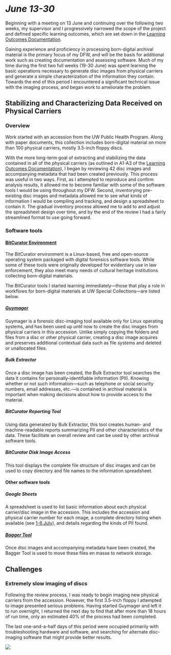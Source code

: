 # _June 13-30_

Beginning with a meeting on 13 June and continuing over the following two weeks, my supervisor and I progressively narrowed the scope of the project and defined specific learning outcomes, which are set down in the [Learning Outcomes Documentation](/chapter1.md).

Gaining experience and proficiency in processing born-digital archival material is the primary focus of my DFW, and will be the basis for additional work such as creating documentation and assessing software. Much of my time during the first two full weeks \(19-30 June\) was spent learning the basic operations necessary to generate disc images from physical carriers and generate a simple characterization of the information they contain. Towards the end of this period I encountered a significant technical issue with the imaging process, and began work to ameliorate the problem.

## Stabilizing and Characterizing Data Received on Physical Carriers

### Overview

Work started with an accession from the UW Public Health Program. Along with paper documents, this collection includes born-digital material on more than 100 physical carriers, mostly 3.5-inch floppy discs.

With the more long-term goal of extracting and stabilizing the data contained in all of the physical carriers \(as outlined in A1-A3 of the [Learning Outcomes Documentation](/chapter1.md)\), I began by reviewing 42 disc images and accompanying metadata that had been created previously. This process was useful in two ways. First, as I attempted to reproduce and confirm analysis results, it allowed me to become familiar with some of the software tools I would be using throughout my DFW. Second, inventorying pre-existing disc images and metadata allowed me to see what kinds of information I would be compiling and tracking, and design a spreadsheet to contain it. The gradual inventory process allowed me to add to and adjust the spreadsheet design over time, and by the end of the review I had a fairly streamlined format to use going forward.

### Software tools

#### [BitCurator Environment](https://wiki.bitcurator.net/index.php?title=BitCurator_Environment)

The BitCurator environment is a Linux-based, free and open-source operating system packaged with digital forensics software tools. While some of these tools were originally developed for evidentiary use in law enforcement, they also meet many needs of cultural heritage institutions collecting born-digital materials.

The BitCurator tools I started learning immediately—those that play a role in workflows for born-digital materials at UW Special Collections—are listed below.

##### [Guymager](http://guymager.sourceforge.net/)

Guymager is a forensic disc-imaging tool available only for Linux operating systems, and has been used up until now to create the disc images from physical carriers in this accession. Unlike simply copying the folders and files from a disc or other physical carrier, creating a disc image acquires and preserves additional contextual data such as file systems and deleted or unallocated files.

##### Bulk Extractor

Once a disc image has been created, the Bulk Extractor tool searches the data it contains for personally-identifiable information \(PII\). Knowing whether or not such information—such as telephone or social security numbers, email addresses, etc.—is contained in archival material is important when making decisions about how to provide access to the material.

##### BitCurator Reporting Tool

Using data generated by Bulk Extractor, this tool creates human- and machine-readable reports summarizing PII and other characteristics of the data. These facilitate an overall review and can be used by other archival software tools.

##### BitCurator Disk Image Access

This tool displays the complete file structure of disc images and can be used to copy directory and file names to the information spreadsheet.

#### Other software tools

##### Google Sheets

A spreadsheet is used to list basic information about each physical carrier/disc image in the accession. This includes the accession and physical carrier number for each image, a complete directory listing when available \(see [1-6 July](/july-1-6.md)\), and details regarding the kinds of PII found.

##### [Bagger Tool](https://github.com/LibraryOfCongress/bagit-java)

Once disc images and accompanying metadata have been created, the Bagger Tool is used to move these files en masse to network storage.

## Challenges

### Extremely slow imaging of discs

Following the review process, I was ready to begin imaging new physical carriers from the accession. However, the first 3.5-inch floppy I attempted to image presented serious problems. Having started Guymager and left it to run overnight, I returned the next day to find that after more than 18 hours of run time, only an estimated 40% of the process had been completed.

The last one-and-a-half days of this period were occupied primarily with troubleshooting hardware and software, and searching for alternate disc-imaging software that might provide better results.

![](/assets/Couldnt_Image.png)

